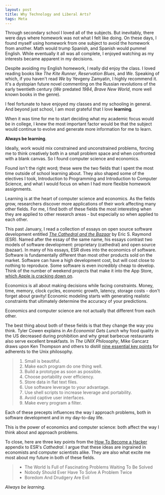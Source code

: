 ```yaml
---
layout: post
title: Why Technology and Liberal Arts?
tags: Meta
---
```


Through secondary school I loved all of the subjects. But inevitably, there
were days where homework was not what I felt like doing. On these days, I found
myself using homework from one subject to avoid the homework from another. Math
would trump Spanish, and Spanish would pummel English. While eventually it all
was all complete, I enjoyed watching as my interests became apparent in my
decisions.
<!-- more -->

Despite avoiding my English homework, I really did enjoy the class. I loved
reading books like *The Kite Runner*, *Reservation Blues*, and *We*. Speaking
of which, if you haven't read *We* by Yevgeny Zamyatin, I highly recommend it.
It's a dystopian future novel commenting on the Russian revolutions of the
early twentieth century (*We* predated *1984*, *Brave New World*, more well
known books in the genre).

I feel fortunate to have enjoyed my classes and my schooling in general. And
beyond just school, I am most grateful that I love **learning**.

When it was time for me to start deciding what my academic focus would be in
college, I knew the most important factor would be that the subject would
continue to evolve and generate more information for me to learn.

**Always be learning**.

Ideally, work would mix constrained and unconstrained problems,
forcing me to think creatively both in a small problem space and when
confronted with a blank canvas. So I found computer science and economics.

Found isn't the right word; these were the two fields that I spent the most
time outside of school learning about. They also shaped some of the electives I
took, Introduction to Programming and Introduction to Computer Science, and
what I would focus on when I had more flexible homework assignments.

Learning is at the heart of computer science and economics. As the fields grow,
researchers discover more applications of their work affecting many other
fields. For me, I find both of these fields the most interesting when they are
applied to other research areas - but especially so when applied to each other.

This past January, I read a collection of essays on open source software
development entitled [*The Cathedral and the
Bazaar*](http://www.catb.org/esr/writings/cathedral-bazaar/) by Eric S. Raymond
(ESR). Named after the essay of the same name, his essays contrast two models
of software development: proprietary (cathedral) and open source (bazaar). In
many of his essays, ESR dives into the economics of software. Software is
fundamentally different than most other products sold on the market. Software
can have a high development cost, but will cost close to nothing to reproduce.
Some software is even incredibly cheap to develop. Think of the number of
weekend projects that make it into the App Store, [which Apple is cracking down
on](https://developer.apple.com/appstore/resources/approval/guidelines.html).

Economics is all about making decisions while facing constraints. Money, time,
memory, clock cycles, economic growth, latency, storage costs - don't forget
about gravity! Economic modeling starts with generating realistic constraints
that ultimately determine the accuracy of your predictions.

Economics and computer science are not actually that different from each other.

The best thing about both of these fields is that they change the way you
think. Tyler Cowen explains in *An Economist Gets Lunch* why food quality in
the US decreased during prohibition and why great barbecue restaurants also
serve excellent breakfasts. In *The UNIX Philosophy*, Mike Gancarz draws upon
Ken Thompson and others to distill [nine essential key
points](http://en.wikipedia.org/wiki/Unix_philosophy#Mike_Gancarz:_The_UNIX_Philosophy)
for adherents to the Unix philosophy.

> 1. Small is beautiful.
> 2. Make each program do one thing well.
> 3. Build a prototype as soon as possible.
> 4. Choose portability over efficiency.
> 5. Store data in flat text files.
> 6. Use software leverage to your advantage.
> 7. Use shell scripts to increase leverage and portability.
> 8. Avoid captive user interfaces.
> 9. Make every program a filter.

Each of these precepts influences the way I approach problems, both in software
development and in my day-to-day life.

This is the power of economics and computer science: both affect the way I
think about and approach problems.

To close, here are three key points from the [How To Become a
Hacker](http://www.catb.org/esr/faqs/hacker-howto.html) appendix to ESR's
*Cathedral*. I argue that these ideas are ingrained in economists and computer
scientists alike. They are also what excite me most about my future in both of
these fields.

> - The World Is Full of Fascinating Problems Waiting To Be Solved
> - Nobody Should Ever Have To Solve A Problem Twice
> - Boredom And Drudgery Are Evil

*Always be learning.*
